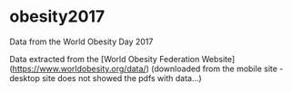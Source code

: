 # obesity2017
Data from the World Obesity Day 2017

Data extracted from the [World Obesity Federation Website] (https://www.worldobesity.org/data/) (downloaded from the mobile site - desktop site does not showed the pdfs with data...)
